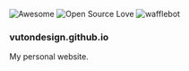 ![Awesome](https://cdn.rawgit.com/sindresorhus/awesome/d7305f38d29fed78fa85652e3a63e154dd8e8829/media/badge.svg) ![Open Source Love](https://badges.frapsoft.com/os/v2/open-source.svg?v=102) 
![wafflebot](https://img.shields.io/badge/WaffleBot-Enabled-brightgreen.svg)

### vutondesign.github.io
My personal website.
